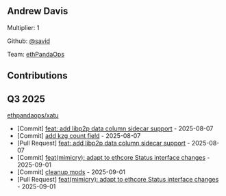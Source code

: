 
## Andrew Davis
Multiplier: 1

Github: [@savid](https://github.com/savid)

Team: [ethPandaOps](https://github.com/ethpandaops)

## Contributions

## Q3 2025

[ethpandaops/xatu](https://github.com/ethpandaops/xatu)
* [Commit] [feat: add libp2p data column sidecar support](https://github.com/ethpandaops/xatu/commit/725538571db7f680b2201a1df0be580769742859) - 2025-08-07
* [Commit] [add kzg count field](https://github.com/ethpandaops/xatu/commit/700ab600da20a196c117c6e735e8404536390c86) - 2025-08-07
* [Pull Request] [feat: add libp2p data column sidecar support](https://github.com/ethpandaops/xatu/pull/619) - 2025-08-07
* [Commit] [feat(mimicry): adapt to ethcore Status interface changes](https://github.com/ethpandaops/xatu/commit/d98d82dd6d3253f9e35c0f943e5527bc4d7cf5b4) - 2025-09-01
* [Commit] [cleanup mods](https://github.com/ethpandaops/xatu/commit/0571d46e16935ca8611d61a011e42e50229d5b86) - 2025-09-01
* [Pull Request] [feat(mimicry): adapt to ethcore Status interface changes](https://github.com/ethpandaops/xatu/pull/643) - 2025-09-01
